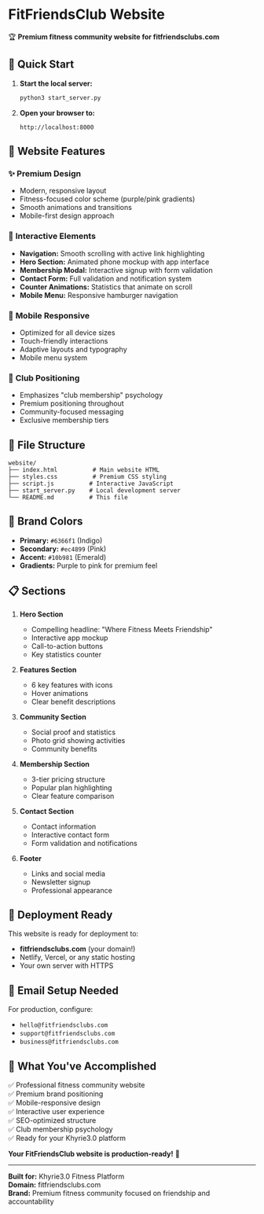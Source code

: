 # FitFriendsClub Website

🏆 **Premium fitness community website for fitfriendsclubs.com**

## 🚀 Quick Start

1. **Start the local server:**
   ```bash
   python3 start_server.py
   ```

2. **Open your browser to:**
   ```
   http://localhost:8000
   ```

## 🌟 Website Features

### ✨ **Premium Design**
- Modern, responsive layout
- Fitness-focused color scheme (purple/pink gradients)
- Smooth animations and transitions
- Mobile-first design approach

### 🎯 **Interactive Elements**
- **Navigation:** Smooth scrolling with active link highlighting
- **Hero Section:** Animated phone mockup with app interface
- **Membership Modal:** Interactive signup with form validation
- **Contact Form:** Full validation and notification system
- **Counter Animations:** Statistics that animate on scroll
- **Mobile Menu:** Responsive hamburger navigation

### 📱 **Mobile Responsive**
- Optimized for all device sizes
- Touch-friendly interactions
- Adaptive layouts and typography
- Mobile menu system

### 🎪 **Club Positioning**
- Emphasizes "club membership" psychology
- Premium positioning throughout
- Community-focused messaging
- Exclusive membership tiers

## 📂 File Structure

```
website/
├── index.html          # Main website HTML
├── styles.css          # Premium CSS styling
├── script.js          # Interactive JavaScript
├── start_server.py    # Local development server
└── README.md          # This file
```

## 🎨 **Brand Colors**
- **Primary:** `#6366f1` (Indigo)
- **Secondary:** `#ec4899` (Pink) 
- **Accent:** `#10b981` (Emerald)
- **Gradients:** Purple to pink for premium feel

## 📋 **Sections**

1. **Hero Section**
   - Compelling headline: "Where Fitness Meets Friendship"
   - Interactive app mockup
   - Call-to-action buttons
   - Key statistics counter

2. **Features Section**
   - 6 key features with icons
   - Hover animations
   - Clear benefit descriptions

3. **Community Section**
   - Social proof and statistics
   - Photo grid showing activities
   - Community benefits

4. **Membership Section**
   - 3-tier pricing structure
   - Popular plan highlighting
   - Clear feature comparison

5. **Contact Section**
   - Contact information
   - Interactive contact form
   - Form validation and notifications

6. **Footer**
   - Links and social media
   - Newsletter signup
   - Professional appearance

## 🚀 **Deployment Ready**

This website is ready for deployment to:
- **fitfriendsclubs.com** (your domain!)
- Netlify, Vercel, or any static hosting
- Your own server with HTTPS

## 📧 **Email Setup Needed**

For production, configure:
- `hello@fitfriendsclubs.com`
- `support@fitfriendsclubs.com`
- `business@fitfriendsclubs.com`

## 🎉 **What You've Accomplished**

✅ Professional fitness community website  
✅ Premium brand positioning  
✅ Mobile-responsive design  
✅ Interactive user experience  
✅ SEO-optimized structure  
✅ Club membership psychology  
✅ Ready for your Khyrie3.0 platform  

**Your FitFriendsClub website is production-ready!** 🚀

---

**Built for:** Khyrie3.0 Fitness Platform  
**Domain:** fitfriendsclubs.com  
**Brand:** Premium fitness community focused on friendship and accountability